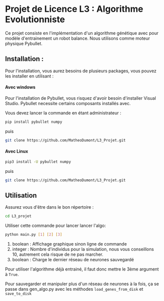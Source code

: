 # Projet de Licence L3 : Algorithme Evolutionniste
Ce projet consiste en l'implémentation d'un algorithme génétique avec pour modèle d'entrainement un robot balance.
Nous utilisons comme moteur physique Pybullet.

## Installation :
Pour l'installation, vous aurez besoins de plusieurs packages, vous pouvez les installer en utilisant :

#### Avec windows

Pour l'installation de Pybullet, vous risquez d'avoir besoin d'installer Visual Studio.
Pybullet necessite certains composants installés avec.

Vous devez lancer la commande en étant administrateur :
```bash
pip install pybullet numpy
```

puis

```bash
git clone https://github.com/MatheoDumont/L3_Projet.git
```

#### Avec Linux

```bash
pip3 install -U pybullet numpy
```
puis
```bash
git clone https://github.com/MatheoDumont/L3_Projet.git
```


## Utilisation

Assurez vous d'être dans le bon répertoire :
```zsh
cd L3_projet
```

Utiliser cette commande pour lancer lancer l'algo:
```bash
python main.py [1] [2] [3]
```
1. boolean : Affichage graphique sinon ligne de commande
2. integer : Nombre d'individus pour la simulation, nous vous conseillons 10, autrement cela risque de ne pas marcher.
3. boolean : Charge le dernier réseau de neurones sauvegardé

Pour utiliser l'algorithme déjà entrainé, il faut donc mettre le 3ème argument à ```True```.

Pour sauvegarder et manipuler plus d'un réseau de neurones à la fois, 
ça se passe dans gen_algo.py avec les méthodes ```load_genes_from_disk``` et ```save_to_disk```
